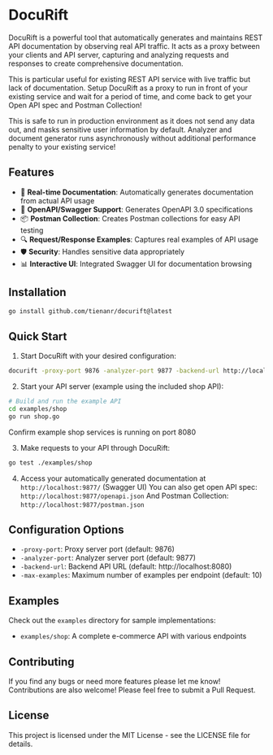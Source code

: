 # DocuRift

DocuRift is a powerful tool that automatically generates and maintains REST API documentation by observing real API traffic. It acts as a proxy between your clients and API server, capturing and analyzing requests and responses to create comprehensive documentation.

This is particular useful for existing REST API service with live traffic but lack of documentation. Setup DocuRift as a proxy to run in front of your existing service and wait for a period of time, and come back to get your Open API spec and Postman Collection! 

This is safe to run in production environment as it does not send any data out, and masks sensitive user information by default. Analyzer and document generator runs asynchronously without additional performance penalty to your existing service!

## Features

- 🔄 **Real-time Documentation**: Automatically generates documentation from actual API usage
- 📝 **OpenAPI/Swagger Support**: Generates OpenAPI 3.0 specifications
- 📦 **Postman Collection**: Creates Postman collections for easy API testing
- 🔍 **Request/Response Examples**: Captures real examples of API usage
- 🛡️ **Security**: Handles sensitive data appropriately
- 📊 **Interactive UI**: Integrated Swagger UI for documentation browsing

## Installation

```bash
go install github.com/tienanr/docurift@latest
```

## Quick Start

1. Start DocuRift with your desired configuration:
```bash
docurift -proxy-port 9876 -analyzer-port 9877 -backend-url http://localhost:8080 -max-examples 20
```

2. Start your API server (example using the included shop API):
```bash
# Build and run the example API
cd examples/shop
go run shop.go
```
Confirm example shop services is running on port 8080

3. Make requests to your API through DocuRift:
```bash
go test ./examples/shop
```

4. Access your automatically generated documentation at `http://localhost:9877/` (Swagger UI)
You can also get open API spec: `http://localhost:9877/openapi.json`
And Postman Collection: `http://localhost:9877/postman.json`

## Configuration Options

- `-proxy-port`: Proxy server port (default: 9876)
- `-analyzer-port`: Analyzer server port (default: 9877)
- `-backend-url`: Backend API URL (default: http://localhost:8080)
- `-max-examples`: Maximum number of examples per endpoint (default: 10)

## Examples

Check out the `examples` directory for sample implementations:
- `examples/shop`: A complete e-commerce API with various endpoints

## Contributing

If you find any bugs or need more features please let me know!
Contributions are also welcome! Please feel free to submit a Pull Request.

## License

This project is licensed under the MIT License - see the LICENSE file for details. 